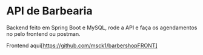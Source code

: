 # API de Barbearia

Backend feito em Spring Boot e MySQL, rode a API e faça os agendamentos no pelo frontend ou postman.

Frontend aqui[https://github.com/msck1/barbershopFRONT]
